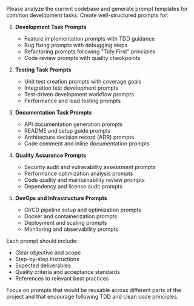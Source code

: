 Please analyze the current codebase and generate prompt templates for common development tasks. Create well-structured prompts for:

1. **Development Task Prompts**
   - Feature implementation prompts with TDD guidance
   - Bug fixing prompts with debugging steps
   - Refactoring prompts following "Tidy First" principles
   - Code review prompts with quality checkpoints

2. **Testing Task Prompts**
   - Unit test creation prompts with coverage goals
   - Integration test development prompts
   - Test-driven development workflow prompts
   - Performance and load testing prompts

3. **Documentation Task Prompts**
   - API documentation generation prompts
   - README and setup guide prompts
   - Architecture decision record (ADR) prompts
   - Code comment and inline documentation prompts

4. **Quality Assurance Prompts**
   - Security audit and vulnerability assessment prompts
   - Performance optimization analysis prompts
   - Code quality and maintainability review prompts
   - Dependency and license audit prompts

5. **DevOps and Infrastructure Prompts**
   - CI/CD pipeline setup and optimization prompts
   - Docker and containerization prompts
   - Deployment and scaling prompts
   - Monitoring and observability prompts

Each prompt should include:
- Clear objective and scope
- Step-by-step instructions
- Expected deliverables
- Quality criteria and acceptance standards
- References to relevant best practices

Focus on prompts that would be reusable across different parts of the project and that encourage following TDD and clean code principles.